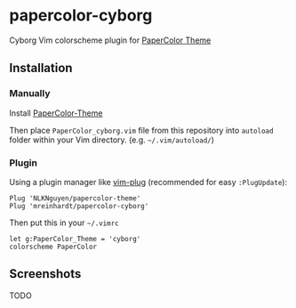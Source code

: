 # papercolor-cyborg

Cyborg Vim colorscheme plugin for [PaperColor Theme](https://github.com/NLKNguyen/papercolor-theme)

## Installation

### Manually

Install [PaperColor-Theme](https://github.com/NLKNguyen/papercolor-theme)

Then place `PaperColor_cyborg.vim` file from this repository into `autoload` folder within your Vim directory. (e.g. `~/.vim/autoload/`)

### Plugin

Using a plugin manager like [vim-plug](https://github.com/junegunn/vim-plug) (recommended for easy `:PlugUpdate`):

    Plug 'NLKNguyen/papercolor-theme'
    Plug 'mreinhardt/papercolor-cyborg'

Then put this in your `~/.vimrc`

```VimL
let g:PaperColor_Theme = 'cyborg'
colorscheme PaperColor
```

## Screenshots

TODO
